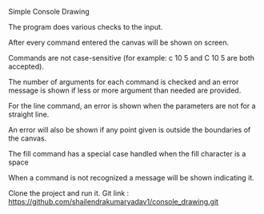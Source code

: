 Simple Console Drawing

The program does various checks to the input.

After every command entered the canvas will be shown on screen.

Commands are not case-sensitive (for example: c 10 5 and C 10 5 are both accepted).

The number of arguments for each command is checked and an error message is shown if less or more argument than needed are provided.

For the line command, an error is shown when the parameters are not for a straight line.

An error will also be shown if any point given is outside the boundaries of the canvas.

The fill command has a special case handled when the fill character is a space

When a command is not recognized a message will be shown indicating it.

Clone the project and run it.
Git link : https://github.com/shailendrakumaryadav1/console_drawing.git
